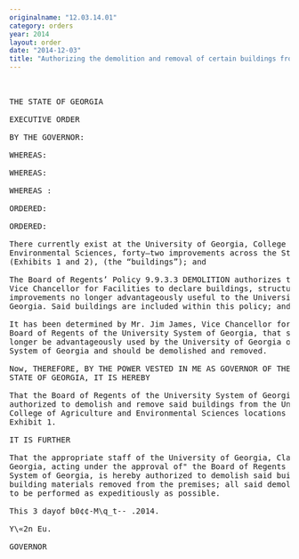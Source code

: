 ```yaml
---
originalname: "12.03.14.01"
category: orders
year: 2014
layout: order
date: "2014-12-03"
title: "Authorizing the demolition and removal of certain buildings from the University of Georgia, College of Agriculture and Environmental Sciences properties"
---
```

<pre>
 

THE STATE OF GEORGIA

EXECUTIVE ORDER

BY THE GOVERNOR:

WHEREAS:

WHEREAS:

WHEREAS :

ORDERED:

ORDERED:

There currently exist at the University of Georgia, College of Agriculture and
Environmental Sciences, forty—two improvements across the State of Georgia
(Exhibits 1 and 2), (the “buildings”); and

The Board of Regents’ Policy 9.9.3.3 DEMOLITION authorizes the Chancellor or
Vice Chancellor for Facilities to declare buildings, structures and other
improvements no longer advantageously useful to the University System of
Georgia. Said buildings are included within this policy; and

It has been determined by Mr. Jim James, Vice Chancellor for Facilities of the
Board of Regents of the University System of Georgia, that said buildings can no
longer be advantageously used by the University of Georgia or the University
System of Georgia and should be demolished and removed.

Now, THEREFORE, BY THE POWER VESTED IN ME AS GOVERNOR OF THE
STATE OF GEORGIA, IT IS HEREBY

That the Board of Regents of the University System of Georgia is hereby
authorized to demolish and remove said buildings from the University of Georgia,
College of Agriculture and Environmental Sciences locations as described in
Exhibit 1.

IT IS FURTHER

That the appropriate staff of the University of Georgia, Clarke County, Athens,
Georgia, acting under the approval of" the Board of Regents of the University
System of Georgia, is hereby authorized to demolish said buildings and to have all
building materials removed from the premises; all said demolition and removal
to be performed as expeditiously as possible.

This 3 dayof b0¢¢-M\q_t-- .2014.

Y\«2n Eu.

GOVERNOR

</pre>

